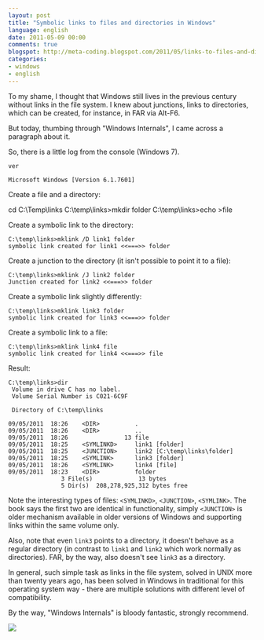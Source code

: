 ```yaml
---
layout: post
title: "Symbolic links to files and directories in Windows"
language: english
date: 2011-05-09 00:00
comments: true
blogspot: http://meta-coding.blogspot.com/2011/05/links-to-files-and-directories-in.html
categories: 
- windows
- english
---
```

To my shame, I thought that Windows still lives in the previous century without links in the file system. I knew about junctions, links to directories, which can be created, for instance, in FAR via Alt-F6.

But today, thumbing through "Windows Internals", I came across a paragraph about it.

So, there is a little log from the console (Windows 7).

    ver

    Microsoft Windows [Version 6.1.7601]

Create a file and a directory:

cd C:\Temp\links
C:\temp\links>mkdir folder
C:\temp\links>echo >file

Create a symbolic link to the directory:

    C:\temp\links>mklink /D link1 folder
    symbolic link created for link1 <<===>> folder

Create a junction to the directory (it isn't possible to point it to a file):

    C:\temp\links>mklink /J link2 folder
    Junction created for link2 <<===>> folder

Create a symbolic link slightly differently:

    C:\temp\links>mklink link3 folder
    symbolic link created for link3 <<===>> folder

Create a symbolic link to a file:

    C:\temp\links>mklink link4 file
    symbolic link created for link4 <<===>> file

Result:

    C:\temp\links>dir
     Volume in drive C has no label.
     Volume Serial Number is C021-6C9F

     Directory of C:\temp\links

    09/05/2011  18:26    <DIR>          .
    09/05/2011  18:26    <DIR>          ..
    09/05/2011  18:26                13 file
    09/05/2011  18:25    <SYMLINKD>     link1 [folder]
    09/05/2011  18:25    <JUNCTION>     link2 [C:\temp\links\folder]
    09/05/2011  18:25    <SYMLINK>      link3 [folder]
    09/05/2011  18:26    <SYMLINK>      link4 [file]
    09/05/2011  18:23    <DIR>          folder
                   3 File(s)             13 bytes
                   5 Dir(s)  208,278,925,312 bytes free

Note the interesting types of files: `<SYMLINKD>`, `<JUNCTION>`, `<SYMLINK>`. The book says the first two are identical in functionality, simply `<JUNCTION>` is older mechanism available in older versions of Windows and supporting links within the same volume only.

Also, note that even `link3` points to a directory, it doesn't behave as a regular directory (in contrast to `link1` and `link2` which work normally as directories). FAR, by the way, also doesn't see `link3` as a directory.

In general, such simple task as links in the file system, solved in UNIX more than twenty years ago, has been solved in Windows in traditional for this operating system way - there are multiple solutions with different level of compatibility.

By the way, "Windows Internals" is bloody fantastic, strongly recommend.

<a href="http://www.amazon.co.uk/gp/product/0735625301/ref=as_li_tf_il?ie=UTF8&tag=prodiy-21&linkCode=as2&camp=1634&creative=6738&creativeASIN=0735625301"><img border="0" src="http://ws.assoc-amazon.co.uk/widgets/q?_encoding=UTF8&Format=_SL160_&ASIN=0735625301&MarketPlace=GB&ID=AsinImage&WS=1&tag=prodiy-21&ServiceVersion=20070822" ></a><img src="http://www.assoc-amazon.co.uk/e/ir?t=prodiy-21&l=as2&o=2&a=0735625301" width="1" height="1" border="0" alt="" style="border:none !important; margin:0px !important;" />
